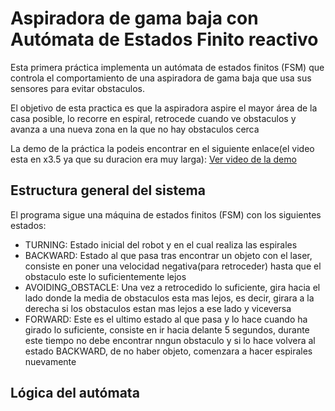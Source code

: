 # Aspiradora de gama baja con Autómata de Estados Finito reactivo
Esta primera práctica implementa un autómata de estados finitos (FSM) que controla el comportamiento de una aspiradora de gama baja que usa sus sensores para evitar obstaculos.

El objetivo de esta practica es que la aspiradora aspire el mayor área de la casa posible, lo recorre en espiral, retrocede cuando ve obstaculos y avanza a una nueva zona en la que no hay obstaculos cerca

La demo de la práctica la podeis encontrar en el siguiente enlace(el video esta en x3.5 ya que su duracion era muy larga): [Ver video de la demo](https://drive.google.com/file/d/1RL-5eyy3iSCq4FYbWVSv6drl4xO3okxa/view?usp=sharing)

## Estructura general del sistema

El programa sigue una máquina de estados finitos (FSM) con los siguientes estados:
  - TURNING: Estado inicial del robot y en el cual realiza las espirales
  - BACKWARD: Estado al que pasa tras encontrar un objeto con el laser, consiste en poner una velocidad negativa(para retroceder) hasta que el obstaculo este lo suficientemente lejos
  - AVOIDING_OBSTACLE: Una vez a retrocedido lo suficiente, gira hacia el lado donde la media de obstaculos esta mas lejos, es decir, girara a la derecha si los obstaculos estan mas lejos a ese lado y viceversa
  - FORWARD: Este es el ultimo estado al que pasa y lo hace cuando ha girado lo suficiente, consiste en ir hacia delante 5 segundos, durante este tiempo no debe encontrar nngun obstaculo y si lo hace volvera al estado BACKWARD, de no haber objeto, comenzara a hacer espirales nuevamente

## Lógica del autómata










